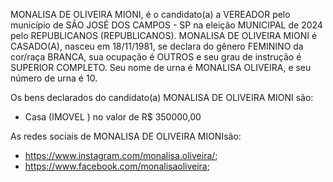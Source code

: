MONALISA DE OLIVEIRA MIONI, é o candidato(a) a VEREADOR pelo município de SÃO JOSÉ DOS CAMPOS - SP na eleição MUNICIPAL de 2024 pelo REPUBLICANOS (REPUBLICANOS). MONALISA DE OLIVEIRA MIONI é CASADO(A), nasceu em 18/11/1981, se declara do gênero FEMININO da cor/raça BRANCA, sua ocupação é OUTROS e seu grau de instrução é SUPERIOR COMPLETO. Seu nome de urna é MONALISA OLIVEIRA, e seu número de urna é 10.

Os bens declarados do candidato(a) MONALISA DE OLIVEIRA MIONI são: 
- Casa (IMOVEL ) no valor de R$ 350000,00

As redes sociais de MONALISA DE OLIVEIRA MIONIsão:
-  https://www.instagram.com/monalisa.oliveira/;
- https://www.facebook.com/monalisaoliveira;